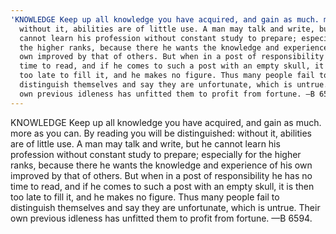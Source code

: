 ```yaml
---
'KNOWLEDGE Keep up all knowledge you have acquired, and gain as much. more as you can. By reading you will be distinguished': >-
  without it, abilities are of little use. A man may talk and write, but he
  cannot learn his profession without constant study to prepare; especially for
  the higher ranks, because there he wants the knowledge and experience of his
  own improved by that of others. But when in a post of responsibility he has no
  time to read, and if he comes to such a post with an empty skull, it is then
  too late to fill it, and he makes no figure. Thus many people fail to
  distinguish themselves and say they are unfortunate, which is untrue. Their
  own previous idleness has unfitted them to profit from fortune. —B 6594.
---
```


KNOWLEDGE Keep up all knowledge you have acquired, and gain as much. more as you can. By reading you will be distinguished: without it, abilities are of little use. A man may talk and write, but he cannot learn his profession without constant study to prepare; especially for the higher ranks, because there he wants the knowledge and experience of his own improved by that of others. But when in a post of responsibility he has no time to read, and if he comes to such a post with an empty skull, it is then too late to fill it, and he makes no figure. Thus many people fail to distinguish themselves and say they are unfortunate, which is untrue. Their own previous idleness has unfitted them to profit from fortune. —B 6594.